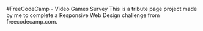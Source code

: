 #FreeCodeCamp - Video Games Survey
This is a tribute page project made by me to complete a Responsive Web Design challenge from freecodecamp.com.
